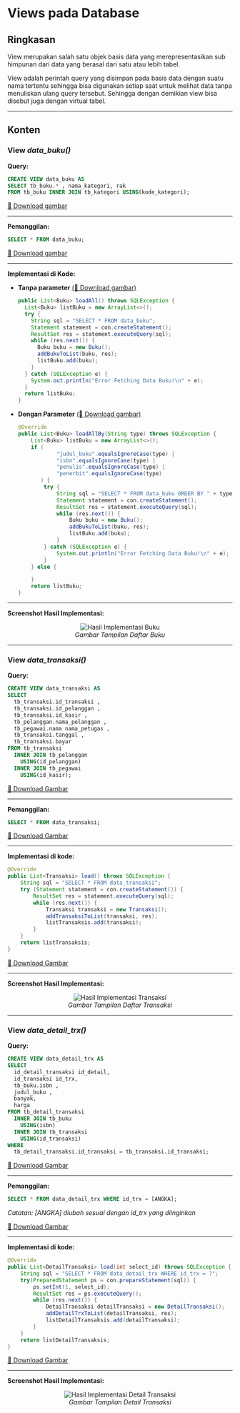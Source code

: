 # Views pada Database

## Ringkasan

View merupakan salah satu objek basis data yang merepresentasikan sub himpunan dari data yang berasal dari satu atau lebih tabel.

View adalah perintah query yang disimpan pada basis data dengan suatu nama tertentu sehingga bisa digunakan setiap saat untuk melihat data tanpa menuliskan ulang query tersebut. Sehingga dengan demikian view bisa disebut juga dengan virtual tabel.

---

## Konten

### View ***data_buku()***

**Query:**
```sql
CREATE VIEW data_buku AS
SELECT tb_buku.* , nama_kategori, rak
FROM tb_buku INNER JOIN tb_kategori USING(kode_kategori);
```
[💾 Download gambar](https://github.com/rsdiz/Sistem-Kasir-menggunakan-Java-Swing/raw/master/screenshots/SS%202020-05-28%20071329%20-%20View%20data_buku.jpg)

---

**Pemanggilan:** 
```sql
SELECT * FROM data_buku;
```
[💾 Download gambar](https://github.com/rsdiz/Sistem-Kasir-menggunakan-Java-Swing/raw/master/screenshots/SS%202020-05-28%20104616%20-%20Query%20Pemanggilan%20View%20data_buku.jpg)

---

**Implementasi di Kode:**
 - **Tanpa parameter** [(💾 Download gambar)](https://github.com/rsdiz/Sistem-Kasir-menggunakan-Java-Swing/raw/master/screenshots/implement%20view%20data_buku%20in%20code.png)
    ```java
    public List<Buku> loadAll() throws SQLException {
      List<Buku> listBuku = new ArrayList<>();
      try {
        String sql = "SELECT * FROM data_buku";
        Statement statement = con.createStatement();
        ResultSet res = statement.executeQuery(sql);
        while (res.next()) {
          Buku buku = new Buku();
          addBukuToList(buku, res);
          listBuku.add(buku);
        }
      } catch (SQLException e) {
        System.out.println("Error Fetching Data Buku!\n" + e);
      }
      return listBuku;
    }
    ```

 - **Dengan Parameter** [(💾 Download gambar)](https://github.com/rsdiz/Sistem-Kasir-menggunakan-Java-Swing/raw/master/screenshots/implement%20view%20data_buku%20with%20param%20in%20code.png)
    ```java
    @Override
    public List<Buku> loadAllBy(String type) throws SQLException {
        List<Buku> listBuku = new ArrayList<>();
        if (
                "judul_buku".equalsIgnoreCase(type) | 
                "isbn".equalsIgnoreCase(type) | 
                "penulis".equalsIgnoreCase(type) | 
                "penerbit".equalsIgnoreCase(type)
           ) {
            try {
                String sql = "SELECT * FROM data_buku ORDER BY " + type;
                Statement statement = con.createStatement();
                ResultSet res = statement.executeQuery(sql);
                while (res.next()) {
                    Buku buku = new Buku();
                    addBukuToList(buku, res);
                    listBuku.add(buku);
                }
            } catch (SQLException e) {
                System.out.println("Error Fetching Data Buku!\n" + e);
            }
        } else {

        }
        return listBuku;
    }
    ```

---

**Screenshot Hasil Implementasi:**

<p align="center"><img src="screenshots/SS 2020-05-29 125810 - Hasil Implementasi Buku.jpg" alt="Hasil Implementasi Buku">
<br><i>Gambar Tampilan Daftar Buku</i></p>

---

### View ***data_transaksi()***

**Query:** 
```sql
CREATE VIEW data_transaksi AS
SELECT 
  tb_transaksi.id_transaksi ,
  tb_transaksi.id_pelanggan ,
  tb_transaksi.id_kasir , 
  tb_pelanggan.nama_pelanggan , 
  tb_pegawai.nama nama_petugas , 
  tb_transaksi.tanggal , 
  tb_transaksi.bayar
FROM tb_transaksi 
  INNER JOIN tb_pelanggan
    USING(id_pelanggan)
  INNER JOIN tb_pegawai
    USING(id_kasir);
```
[💾 Download Gambar](https://github.com/rsdiz/Sistem-Kasir-menggunakan-Java-Swing/raw/master/screenshots/SS%202020-05-28%20071449%20-%20View%20data_transaksi.jpg)

---

**Pemanggilan:** 
```sql
SELECT * FROM data_transaksi;
```
[💾 Download Gambar](https://github.com/rsdiz/Sistem-Kasir-menggunakan-Java-Swing/raw/master/screenshots/SS%202020-05-28%20111729%20-%20Query%20Pemanggilan%20View%20data_transaksi.jpg)

---

**Implementasi di kode:** 
```java
@Override
public List<Transaksi> load() throws SQLException {
    String sql = "SELECT * FROM data_transaksi";
    try (Statement statement = con.createStatement()) {
        ResultSet res = statement.executeQuery(sql);
        while (res.next()) {
            Transaksi transaksi = new Transaksi();
            addTransaksiToList(transaksi, res);
            listTransaksis.add(transaksi);
        }
    }
    return listTransaksis;
}
```
[💾 Download Gambar](https://github.com/rsdiz/Sistem-Kasir-menggunakan-Java-Swing/raw/master/screenshots/implement%20view%20data_transaksi%20in%20code.png)

---

**Screenshot Hasil Implementasi:**

<p align="center"><img src="screenshots/SS 2020-05-29 125706 - Hasil Implementasi Transaksi.jpg" alt="Hasil Implementasi Transaksi">
<br><i>Gambar Tampilan Daftar Transaksi</i></p>

---

### View ***data_detail_trx()***

**Query:** 
```sql
CREATE VIEW data_detail_trx AS
SELECT
  id_detail_transaksi id_detail,
  id_transaksi id_trx,
  tb_buku.isbn ,
  judul_buku ,
  banyak,
  harga
FROM tb_detail_transaksi
  INNER JOIN tb_buku
    USING(isbn)
  INNER JOIN tb_transaksi
    USING(id_transaksi)
WHERE
  tb_detail_transaksi.id_transaksi = tb_transaksi.id_transaksi;
```
[💾 Download Gambar](https://github.com/rsdiz/Sistem-Kasir-menggunakan-Java-Swing/raw/master/screenshots/SS%202020-05-28%20071601%20-%20View%20data_detail_trx.jpg)

---

**Pemanggilan:** 
```sql
SELECT * FROM data_detail_trx WHERE id_trx = [ANGKA];
```
_Catatan: [ANGKA] diubah sesuai dengan id_trx yang diinginkan_

[💾 Download Gambar](https://github.com/rsdiz/Sistem-Kasir-menggunakan-Java-Swing/raw/master/screenshots/SS%202020-05-28%20111811%20-%20Query%20Pemanggilan%20View%20data_detail_trx.jpg)

---

**Implementasi di kode:** 
```java
@Override
public List<DetailTransaksi> load(int select_id) throws SQLException {
    String sql = "SELECT * FROM data_detail_trx WHERE id_trx = ?";
    try(PreparedStatement ps = con.prepareStatement(sql)) {
        ps.setInt(1, select_id);
        ResultSet res = ps.executeQuery();
        while (res.next()) {
            DetailTransaksi detailTransaksi = new DetailTransaksi();
            addDetailTrxToList(detailTransaksi, res);
            listDetailTransaksis.add(detailTransaksi);
        }
    }
    return listDetailTransaksis;
}
```
[💾 Download Gambar](https://github.com/rsdiz/Sistem-Kasir-menggunakan-Java-Swing/raw/master/screenshots/implement%20view%20data_detail_trx%20in%20code.png)

---

**Screenshot Hasil Implementasi:**

<p align="center"><img src="screenshots/SS 2020-05-29 125857 - Hasil Implementasi Detail Trx.jpg" alt="Hasil Implementasi Detail Transaksi">
<br><i>Gambar Tampilan Detail Transaksi</i></p>
